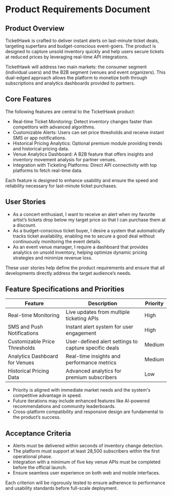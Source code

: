 # Product Requirements Document

## Product Overview
TicketHawk is crafted to deliver instant alerts on last-minute ticket deals, targeting superfans and budget-conscious event-goers. The product is designed to capture unsold inventory quickly and help users secure tickets at reduced prices by leveraging real-time API integrations.

TicketHawk will address two main markets: the consumer segment (individual users) and the B2B segment (venues and event organizers). This dual-edged approach allows the platform to monetize both through subscriptions and analytics dashboards provided to partners.

## Core Features
The following features are central to the TicketHawk product:
- Real-time Ticket Monitoring: Detect inventory changes faster than competitors with advanced algorithms.
- Customizable Alerts: Users can set price thresholds and receive instant SMS or app notifications.
- Historical Pricing Analytics: Optional premium module providing trends and historical pricing data.
- Venue Analytics Dashboard: A B2B feature that offers insights and inventory movement analysis for partner venues.
- Integration with Ticketing Platforms: Direct API connectivity with top platforms to fetch real-time data.

Each feature is designed to enhance usability and ensure the speed and reliability necessary for last-minute ticket purchases.

## User Stories
- As a concert enthusiast, I want to receive an alert when my favorite artist’s tickets drop below my target price so that I can purchase them at a discount.
- As a budget-conscious ticket buyer, I desire a system that automatically tracks ticket availability, enabling me to secure a good deal without continuously monitoring the event details.
- As an event venue manager, I require a dashboard that provides analytics on unsold inventory, helping optimize dynamic pricing strategies and minimize revenue loss.

These user stories help define the product requirements and ensure that all developments directly address the target audience’s needs.

## Feature Specifications and Priorities
| Feature                        | Description                                           | Priority    |
|--------------------------------|-------------------------------------------------------|-------------|
| Real-time Monitoring           | Live updates from multiple ticketing APIs             | High        |
| SMS and Push Notifications     | Instant alert system for user engagement              | High        |
| Customizable Price Thresholds  | User-defined alert settings to capture specific deals   | Medium      |
| Analytics Dashboard for Venues | Real-time insights and performance metrics              | Medium      |
| Historical Pricing Data        | Advanced analytics for premium subscribers            | Low         |

- Priority is aligned with immediate market needs and the system's competitive advantage in speed.
- Future iterations may include enhanced features like AI-powered recommendations and community leaderboards.
- Cross-platform compatibility and responsive design are fundamental to the product’s success.

## Acceptance Criteria
- Alerts must be delivered within seconds of inventory change detection.
- The platform must support at least 28,500 subscribers within the first operational phase.
- Integration with a minimum of five key venue APIs must be completed before the official launch.
- Ensure seamless user experience on both web and mobile interfaces.

Each criterion will be rigorously tested to ensure adherence to performance and usability standards before full-scale deployment.
